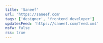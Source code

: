```yaml
---
title: 'Saneef'
url: 'https://saneef.com'
tags: ['designer', 'frontend developer']
updatesFeed: 'https://saneef.com/feed.xml'
nsfw: false
rss: true
---
```

